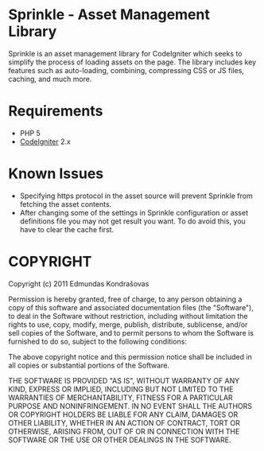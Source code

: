 
# Sprinkle - Asset Management Library

Sprinkle is an asset management library for CodeIgniter which seeks to simplify the process of loading assets on the page. The library includes key features such as auto-loading, combining, compressing CSS or JS files, caching, and much more.

# Requirements

* PHP 5
* [CodeIgniter](http://codeigniter.com/) 2.x

# Known Issues

* Specifying https protocol in the asset source will prevent Sprinkle from fetching the asset contents.
* After changing some of the settings in Sprinkle configuration or asset definitions file you may not get result you want. To do avoid this, you have to clear the cache first.

# COPYRIGHT

Copyright (c) 2011 Edmundas Kondrašovas

Permission is hereby granted, free of charge, to any person obtaining a copy 
of this software and associated documentation files (the "Software"), to deal 
in the Software without restriction, including without limitation the rights 
to use, copy, modify, merge, publish, distribute, sublicense, and/or sell 
copies of the Software, and to permit persons to whom the Software is 
furnished to do so, subject to the following conditions:

The above copyright notice and this permission notice shall be included in 
all copies or substantial portions of the Software.

THE SOFTWARE IS PROVIDED "AS IS", WITHOUT WARRANTY OF ANY KIND, EXPRESS OR 
IMPLIED, INCLUDING BUT NOT LIMITED TO THE WARRANTIES OF MERCHANTABILITY, 
FITNESS FOR A PARTICULAR PURPOSE AND NONINFRINGEMENT. IN NO EVENT SHALL THE 
AUTHORS OR COPYRIGHT HOLDERS BE LIABLE FOR ANY CLAIM, DAMAGES OR OTHER 
LIABILITY, WHETHER IN AN ACTION OF CONTRACT, TORT OR OTHERWISE, ARISING FROM, 
OUT OF OR IN CONNECTION WITH THE SOFTWARE OR THE USE OR OTHER DEALINGS IN 
THE SOFTWARE.

